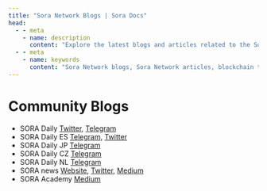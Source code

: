 ```yaml
---
title: "Sora Network Blogs | Sora Docs"
head:
  - - meta
    - name: description
      content: "Explore the latest blogs and articles related to the Sora Network. Stay up-to-date with the latest developments, updates, and insights into the Sora ecosystem. Discover informative and engaging content covering various topics, including blockchain technology, decentralized finance, governance, and more."
  - - meta
    - name: keywords
      content: "Sora Network blogs, Sora Network articles, blockchain technology, decentralized finance, governance, Sora ecosystem"
---
```


# Community Blogs

- SORA Daily [Twitter](https://twitter.com/SoraDaily_), [Telegram](https://t.me/SORAdaily)
- SORA Daily ES [Telegram](https://t.me/soradailyspanish), [Twitter](https://twitter.com/Soradailyspa)
- SORA Daily JP [Telegram](https://t.me/SORADaily_Japanese)
- SORA Daily CZ [Telegram](https://t.me/SORADailyCzech)
- SORA Daily NL [Telegram](https://t.me/SORAdaily_dutch)
- SORA news [Website](https://soranews.io), [Twitter](https://twitter.com/soranews_io), [Medium](https://medium.com/@soranews)
- SORA Academy [Medium](https://medium.com/sora-academy)
